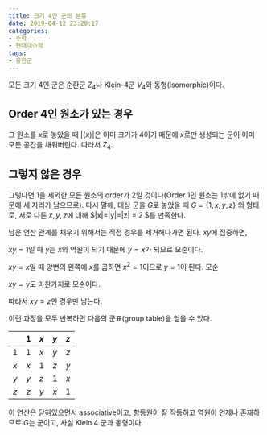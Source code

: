 ```yaml
---
title: 크기 4인 군의 분류
date: 2019-04-12 23:20:17
categories:
- 수학
- 현대대수학
tags:
- 유한군
---
```


모든 크기 4인 군은 순환군 $Z_4$나 Klein-4군 $V_4$와 동형(isomorphic)이다.

## Order 4인 원소가 있는 경우

그 원소를 $x$로 놓았을 때 $| \langle x \rangle |$은 이미 크기가 4이기 때문에 $x$로만 생성되는 군이 이미 모든 공간을 채워버린다. 따라서 $Z_4$.

## 그렇지 않은 경우

그렇다면 1을 제외한 모든 원소의 order가 2일 것이다(Order 1인 원소는 1밖에 없기 때문에 세 자리가 남으므로). 다시 말해, 대상 군을 $G$로 놓았을 때  $G = \{1,x,y,z\}$ 의 형태로, 서로 다른 $x,y,z$에 대해 $|x|=|y|=|z| = 2 $를 만족한다.

남은 연산 관계를 채우기 위해서는 직접 경우를 제거해나가면 된다. $xy$에 집중하면,

$xy=1$일 때 $y$는 $x$의 역원이 되기 때문에 $y=x$가 되므로 모순이다.

$xy = x$일 때 양변의 왼쪽에 $x$를 곱하면 $x^2 = 1$이므로 $y = 1$이 된다. 모순

$xy = y$도 마찬가지로 모순이다.

따라서 $xy = z$인 경우만 남는다.

이런 과정을 모두 반복하면 다음의 군표(group table)을 얻을 수 있다.

||1 |$x$|$y$|$z$|
|:---:| :---: | :---: | :---: | :---: |
|1 | 1 | $x$     |   $y$    |   $z$    |
|$x$| $x$| 1|$z$|$y$|
|$y$|$y$| $z$|1|$x$|
|$z$| $z$| $y$ |$x$|1|

이 연산은 닫혀있으면서 associative이고, 항등원이 잘 작동하고 역원이 언제나 존재하므로 $G$는 군이고, 사실 Klein 4 군과 동형이다.

